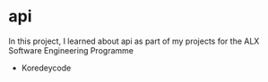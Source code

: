 # api
In this project, I learned about api as part of my projects for the ALX Software Engineering Programme
* Koredeycode

